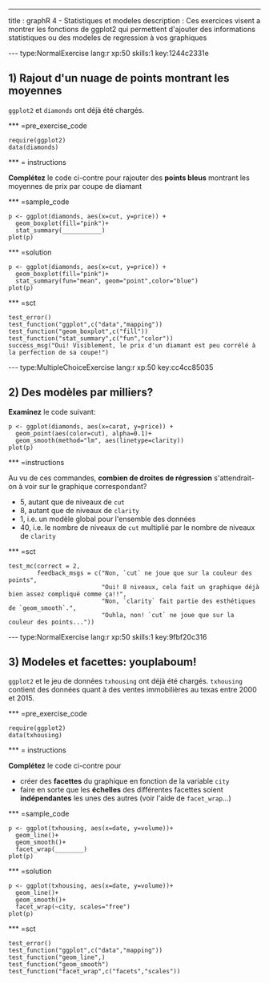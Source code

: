 ---
title       : graphR 4 - Statistiques et modeles
description : Ces exercices visent a montrer les fonctions de ggplot2 qui permettent d'ajouter des informations statistiques ou des modeles de regression à vos graphiques

--- type:NormalExercise lang:r xp:50 skills:1 key:1244c2331e
## 1) Rajout d'un nuage de points montrant les moyennes


`ggplot2` et `diamonds` ont déjà été chargés.

*** =pre_exercise_code
```{r}
require(ggplot2)
data(diamonds)
```

*** = instructions

**Complétez** le code ci-contre pour rajouter des **points bleus** montrant les moyennes de prix par coupe de diamant

*** =sample_code

```{r}
p <- ggplot(diamonds, aes(x=cut, y=price)) +
  geom_boxplot(fill="pink")+
  stat_summary(___________)
plot(p)
```

*** =solution
```{r}
p <- ggplot(diamonds, aes(x=cut, y=price)) +
  geom_boxplot(fill="pink")+
  stat_summary(fun="mean", geom="point",color="blue")
plot(p)
```

*** =sct
```{r}
test_error()
test_function("ggplot",c("data","mapping"))
test_function("geom_boxplot",c("fill"))
test_function("stat_summary",c("fun","color"))
success_msg("Oui! Visiblement, le prix d'un diamant est peu corrélé à la perfection de sa coupe!")
```


--- type:MultipleChoiceExercise lang:r xp:50 key:cc4cc85035
## 2) Des modèles par milliers?

**Examinez** le code suivant:

```{r}
p <- ggplot(diamonds, aes(x=carat, y=price)) +
  geom_point(aes(color=cut), alpha=0.1)+
  geom_smooth(method="lm", aes(linetype=clarity))
plot(p)
```
*** =instructions

Au vu de ces commandes, **combien de droites de régression** s'attendrait-on à voir sur le graphique correspondant?

- 5, autant que de niveaux de `cut`
- 8, autant que de niveaux de `clarity`
- 1, i.e. un modèle global pour l'ensemble des données
- 40, i.e. le nombre de niveaux de `cut` multiplié par le nombre de niveaux de `clarity`

*** =sct
```{r}
test_mc(correct = 2,
        feedback_msgs = c("Non, `cut` ne joue que sur la couleur des points",
                          "Oui! 8 niveaux, cela fait un graphique déjà bien assez compliqué comme ça!!",
                          "Non, `clarity` fait partie des esthétiques de `geom_smooth`.",
                          "Ouhla, non! `cut` ne joue que sur la couleur des points..."))

```

--- type:NormalExercise lang:r xp:50 skills:1 key:9fbf20c316
## 3) Modeles et facettes: youplaboum!


`ggplot2` et le jeu de données `txhousing` ont déjà été chargés. `txhousing` contient des données quant à des ventes immobilières au texas entre 2000 et 2015.


*** =pre_exercise_code
```{r}
require(ggplot2)
data(txhousing)
```

*** = instructions

**Complétez** le code ci-contre pour 

- créer des **facettes** du graphique en fonction de la variable `city`
- faire en sorte que les **échelles** des différentes facettes soient **indépendantes** les unes des autres (voir l'aide de `facet_wrap`...)

*** =sample_code

```{r}
p <- ggplot(txhousing, aes(x=date, y=volume))+
  geom_line()+
  geom_smooth()+
  facet_wrap(________)
plot(p)
```

*** =solution
```{r}
p <- ggplot(txhousing, aes(x=date, y=volume))+
  geom_line()+
  geom_smooth()+
  facet_wrap(~city, scales="free")
plot(p)
```

*** =sct
```{r}
test_error()
test_function("ggplot",c("data","mapping"))
test_function("geom_line",)
test_function("geom_smooth")
test_function("facet_wrap",c("facets","scales"))
```


